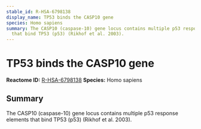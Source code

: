 ```yaml
---
stable_id: R-HSA-6798138
display_name: TP53 binds the CASP10 gene
species: Homo sapiens
summary: The CASP10 (caspase-10) gene locus contains multiple p53 response elements
  that bind TP53 (p53) (Rikhof et al. 2003).
---
```


# TP53 binds the CASP10 gene
**Reactome ID:** [R-HSA-6798138](https://reactome.org/content/detail/R-HSA-6798138)
**Species:** Homo sapiens

## Summary

The CASP10 (caspase-10) gene locus contains multiple p53 response elements that bind TP53 (p53) (Rikhof et al. 2003).
